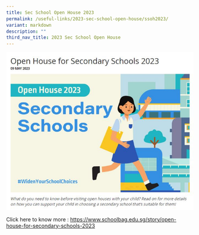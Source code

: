 ```yaml
---
title: Sec School Open House 2023
permalink: /useful-links/2023-sec-school-open-house/ssoh2023/
variant: markdown
description: ""
third_nav_title: 2023 Sec School Open House
---
```

![](/images/sec_sch_open_house_2023.JPG)

Click here to know more : https://www.schoolbag.edu.sg/story/open-house-for-secondary-schools-2023